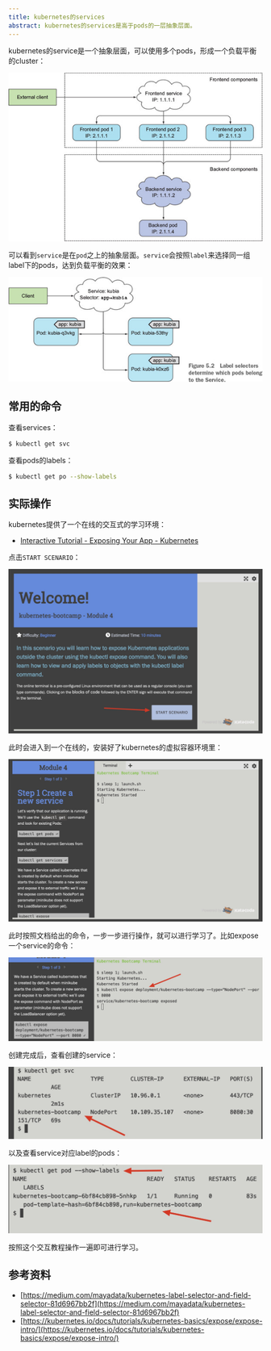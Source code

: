 ```yaml
---
title: kubernetes的services
abstract: kubernetes的services是高于pods的一层抽象层面。
---
```




kubernetes的service是一个抽象层面，可以使用多个pods，形成一个负载平衡的cluster：

![](https://raw.githubusercontent.com/liweinan/blogpic2019/master/data/apr19/05fig01_alt.jpg)

可以看到`service`是在`pod`之上的抽象层面。`service`会按照`label`来选择同一组label下的pods，达到负载平衡的效果：

![](https://raw.githubusercontent.com/liweinan/blogpic2019/master/data/apr19/05fig02_alt.jpg)

## 常用的命令

查看services：

```bash
$ kubectl get svc
```

查看pods的labels：

```bash
$ kubectl get po --show-labels
```

## 实际操作

kubernetes提供了一个在线的交互式的学习环境：

* [Interactive Tutorial - Exposing Your App - Kubernetes](https://kubernetes.io/docs/tutorials/kubernetes-basics/expose/expose-interactive/)

点击`START SCENARIO`：

![](https://raw.githubusercontent.com/liweinan/blogpic2019/master/data/apr19/F32FF1A0-F2BA-43BB-A85D-4EB5DED88CC8.png)

此时会进入到一个在线的，安装好了kubernetes的虚拟容器环境里：

![](https://raw.githubusercontent.com/liweinan/blogpic2019/master/data/apr19/11985E58-E555-4BA5-9546-D1D8A20E11BA.png)

此时按照文档给出的命令，一步一步进行操作，就可以进行学习了。比如expose一个service的命令：

![](https://raw.githubusercontent.com/liweinan/blogpic2019/master/data/apr19/4E404A50-4468-4EED-AD2F-7DA38B997091.png)

创建完成后，查看创建的service：

![](https://raw.githubusercontent.com/liweinan/blogpic2019/master/data/apr19/007A25A2-899E-4EB0-9E5E-81C472C7576B.png)

以及查看service对应label的pods：

![](https://raw.githubusercontent.com/liweinan/blogpic2019/master/data/apr19/BE000CB5-ADD8-4005-BF1A-16F83631FDA7.png)

按照这个交互教程操作一遍即可进行学习。

## 参考资料

* [https://medium.com/mayadata/kubernetes-label-selector-and-field-selector-81d6967bb2f](https://medium.com/mayadata/kubernetes-label-selector-and-field-selector-81d6967bb2f) 
* [https://kubernetes.io/docs/tutorials/kubernetes-basics/expose/expose-intro/](https://kubernetes.io/docs/tutorials/kubernetes-basics/expose/expose-intro/) 



